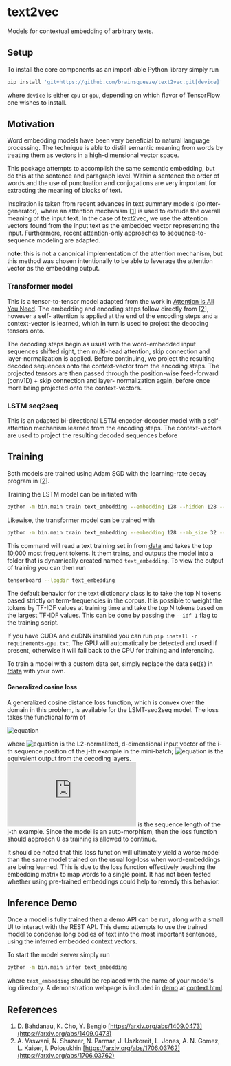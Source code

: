 # text2vec

Models for contextual embedding of arbitrary texts.

## Setup

To install the core components as an import-able Python library
simply run

```bash
pip install 'git+https://github.com/brainsqueeze/text2vec.git[device]'
```
where `device` is either `cpu` or `gpu`, depending on which flavor
of TensorFlow one wishes to install.

## Motivation

Word embedding models have been very beneficial to natural 
language processing. The technique is able to distill semantic 
meaning from words by treating them as vectors in a 
high-dimensional vector space.

This package attempts to accomplish the same semantic embedding, 
but do this at the sentence and paragraph level. Within a 
sentence the order of words and the use of punctuation and 
conjugations are very important for extracting the meaning 
of blocks of text.

Inspiration is taken from recent advances in text summary 
models (pointer-generator), where an attention mechanism 
[[1](https://arxiv.org/abs/1409.0473)] is 
used to extrude the overall meaning of the input text. In the 
case of text2vec, we use the attention vectors found from the 
input text as the embedded vector representing the input. 
Furthermore, recent attention-only approaches to sequence-to-sequence 
modeling are adapted.

**note**: this is not a canonical implementation of the attention 
mechanism, but this method was chosen intentionally to be able to 
leverage the attention vector as the embedding output.

### Transformer model

This is a tensor-to-tensor model adapted from the work in 
[Attention Is All You Need](https://arxiv.org/abs/1706.03762). 
The embedding and encoding steps follow directly from 
[[2](https://arxiv.org/abs/1706.03762)], however a self-
attention is applied at the end of the encoding steps and a 
context-vector is learned, which in turn is used to project 
the decoding tensors onto.

The decoding steps begin as usual with the word-embedded input 
sequences shifted right, then multi-head attention, skip connection 
and layer-normalization is applied. Before continuing, we project 
the resulting decoded sequences onto the context-vector from the 
encoding steps. The projected tensors are then passed through 
the position-wise feed-forward (conv1D) + skip connection and layer- 
normalization again, before once more being projected onto the 
context-vectors.

### LSTM seq2seq

This is an adapted bi-directional LSTM encoder-decoder model with 
a self-attention mechanism learned from the encoding steps. The 
context-vectors are used to project the resulting decoded sequences 
before 
 

## Training

Both models are trained using Adam SGD with the learning-rate decay 
program in [[2](https://arxiv.org/abs/1706.03762)].

Training the LSTM model can be initiated with
```bash
python -m bin.main train text_embedding --embedding 128 --hidden 128 --attention_size 64 --mb_size 32 --num_mb 40 --epochs 50
```
Likewise, the transformer model can be trained with 
```bash
python -m bin.main train text_embedding --embedding 128 --mb_size 32 --num_mb 40 --epochs 50 --attention
```

This command will read a text training set in from [data](text2vec/data) 
and takes the top 10,000 most frequent tokens. It them trains, and outputs 
the model into a folder that is dynamically created named `text_embedding`. 
To view the output of training you can then run
```bash
tensorboard --logdir text_embedding
```

The default behavior for the text dictionary class is to take the 
top N tokens based strictly on term-frequencies in the corpus. It 
is possible to weight the tokens by TF-IDF values at training time 
and take the top N tokens based on the largest TF-IDF values. This 
can be done by passing the `--idf 1` flag to the training script.

If you have CUDA and cuDNN installed you can run 
`pip install -r requirements-gpu.txt`. 
The GPU will automatically be detected and used if present, otherwise 
it will fall back to the CPU for training and inferencing. 

To train a model with a custom data set, simply replace the 
data set(s) in [/data](text2vec/data) with your own.

#### Generalized cosine loss

A generalized cosine distance loss function, which is convex over 
the domain in this problem, is available for the LSMT-seq2seq model. 
The loss takes the functional form of

![equation](http://latex.codecogs.com/svg.latex?\mathcal{L}_{mb}%20=%20\sum_{j=1}^{N_{mb}}%20\sum_{i=1}^{L_j}%20\frac{1}{L_j}%20\left(1%20-%20\textbf{v}_i^{\mathcal{I}_j}%20\cdot%20\textbf{v}_i^{\mathcal{O}_j}%20\right%20))

where ![equation](http://latex.codecogs.com/svg.latex?\textbf{v}_i^{\mathcal{I}_j}) 
is the L2-normalized, d-dimensional input vector of the i-th sequence 
position of the j-th example in the mini-batch; 
![equation](http://latex.codecogs.com/svg.latex?\textbf{v}_i^{\mathcal{O}_j}) 
is the equivalent output from the decoding layers. 
![equation](http://latex.codecogs.com/svg.latex?L_j) is the sequence 
length of the j-th example. Since the model is an auto-morphism, then 
the loss function should approach 0 as training is allowed to continue.

It should be noted that this loss function will ultimately yield a worse 
model than the same model trained on the usual log-loss when word-embeddings 
are being learned. This is due to the loss function effectively teaching the
embedding matrix to map words to a single point. It has not been tested whether 
using pre-trained embeddings could help to remedy this behavior.

## Inference Demo

Once a model is fully trained then a demo API can be run, along with a small 
UI to interact with the REST API. This demo attempts to use the trained model 
to condense long bodies of text into the most important sentences, using the 
inferred embedded context vectors.

To start the model server simply run 
```bash
python -m bin.main infer text_embedding
```
where `text_embedding` should be replaced with the name of your model's log 
directory.  A demonstration webpage is included in [demo](demo) at 
[context.html](demo/context.html).

## References

1. D. Bahdanau, K. Cho, Y. Bengio [https://arxiv.org/abs/1409.0473](https://arxiv.org/abs/1409.0473)
2. A. Vaswani, N. Shazeer, N. Parmar, J. Uszkoreit, L. Jones, A. N. Gomez, L. Kaiser, I. Polosukhin [https://arxiv.org/abs/1706.03762](https://arxiv.org/abs/1706.03762)
